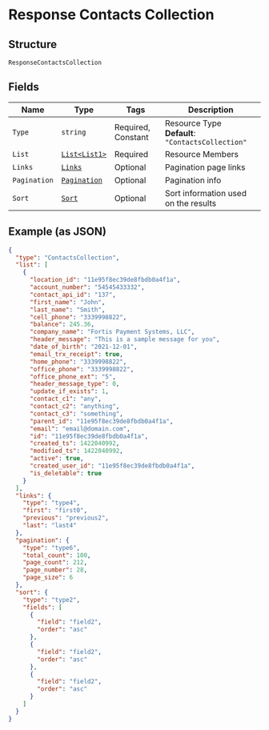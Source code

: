 
# Response Contacts Collection

## Structure

`ResponseContactsCollection`

## Fields

| Name | Type | Tags | Description |
|  --- | --- | --- | --- |
| `Type` | `string` | Required, Constant | Resource Type<br>**Default**: `"ContactsCollection"` |
| `List` | [`List<List1>`](../../doc/models/list-1.md) | Required | Resource Members |
| `Links` | [`Links`](../../doc/models/links.md) | Optional | Pagination page links |
| `Pagination` | [`Pagination`](../../doc/models/pagination.md) | Optional | Pagination info |
| `Sort` | [`Sort`](../../doc/models/sort.md) | Optional | Sort information used on the results |

## Example (as JSON)

```json
{
  "type": "ContactsCollection",
  "list": [
    {
      "location_id": "11e95f8ec39de8fbdb0a4f1a",
      "account_number": "54545433332",
      "contact_api_id": "137",
      "first_name": "John",
      "last_name": "Smith",
      "cell_phone": "3339998822",
      "balance": 245.36,
      "company_name": "Fortis Payment Systems, LLC",
      "header_message": "This is a sample message for you",
      "date_of_birth": "2021-12-01",
      "email_trx_receipt": true,
      "home_phone": "3339998822",
      "office_phone": "3339998822",
      "office_phone_ext": "5",
      "header_message_type": 0,
      "update_if_exists": 1,
      "contact_c1": "any",
      "contact_c2": "anything",
      "contact_c3": "something",
      "parent_id": "11e95f8ec39de8fbdb0a4f1a",
      "email": "email@domain.com",
      "id": "11e95f8ec39de8fbdb0a4f1a",
      "created_ts": 1422040992,
      "modified_ts": 1422040992,
      "active": true,
      "created_user_id": "11e95f8ec39de8fbdb0a4f1a",
      "is_deletable": true
    }
  ],
  "links": {
    "type": "type4",
    "first": "first0",
    "previous": "previous2",
    "last": "last4"
  },
  "pagination": {
    "type": "type6",
    "total_count": 100,
    "page_count": 212,
    "page_number": 28,
    "page_size": 6
  },
  "sort": {
    "type": "type2",
    "fields": [
      {
        "field": "field2",
        "order": "asc"
      },
      {
        "field": "field2",
        "order": "asc"
      },
      {
        "field": "field2",
        "order": "asc"
      }
    ]
  }
}
```

